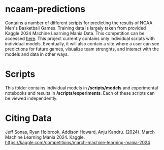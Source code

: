 # ncaam-predictions
Contains a number of different scripts for predicting the results of NCAA Men's Basketball Games. Training data is largely taken from provided Kaggle 2024 Machine Learning Mania Data. This competition can be accessed [here](https://www.kaggle.com/competitions/march-machine-learning-mania-2024/overview). This project currently contains only individual scripts with individual models. Eventually, it will also contain a site where a user can see predictions for future games, visualize team strenghts, and interact with the models and data in other ways. 

# Scripts
This folder contains individual models in **/scripts/models** and experimental notebooks and results in **/scripts/experiments**. Each of these scripts can be viewed independently.

# Citing Data
Jeff Sonas, Ryan Holbrook, Addison Howard, Anju Kandru. (2024). March Machine Learning Mania 2024. Kaggle. https://kaggle.com/competitions/march-machine-learning-mania-2024
